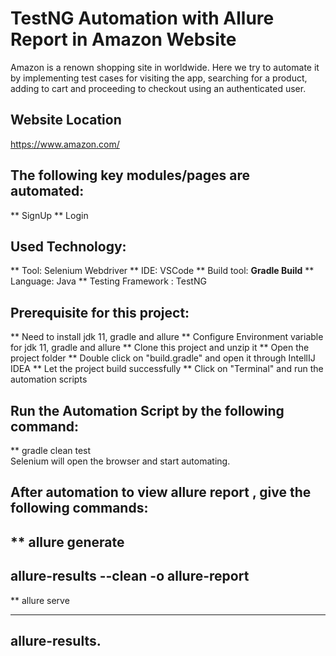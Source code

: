 # TestNG Automation with Allure Report in Amazon Website
Amazon is a renown shopping site in worldwide. Here we try to automate it by implementing test cases for visiting the app, searching for a product, adding to cart and proceeding to checkout using an authenticated user.
## Website Location
https://www.amazon.com/

## The following key modules/pages are automated:

** SignUp
** Login

## Used Technology:
** Tool: Selenium Webdriver
** IDE: VSCode
** Build tool: <b>Gradle Build</b>
** Language: Java
** Testing Framework : TestNG
## Prerequisite for this project:
** Need to install jdk 11, gradle and allure
** Configure Environment variable for jdk 11, gradle and allure
** Clone this project and unzip it
** Open the project folder
** Double click on "build.gradle" and open it through IntellIJ IDEA
** Let the project build successfully
** Click on "Terminal" and run the automation scripts

## Run the Automation Script by the following command:
** gradle clean test <br>
Selenium will open the browser and start automating.
## After automation to view allure report , give the following commands:
** allure generate <br>
--------------------------
allure-results --clean -o allure-report
--------------------------

** allure serve <br>

--------------------------
allure-results.
--------------------------
